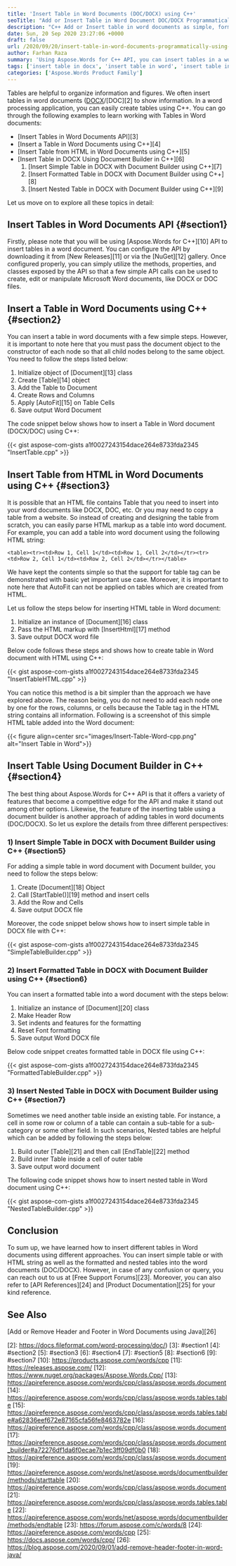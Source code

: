 ```yaml
---
title: 'Insert Table in Word Documents (DOC/DOCX) using C++'
seoTitle: "Add or Insert Table in Word Document DOC/DOCX Programmatically C++"
description: "C++ Add or Insert table in word documents as simple, formatted, nested or HTML table can be added in Word Documents DOC DOCX programmatically in Cpp."
date: Sun, 20 Sep 2020 23:27:06 +0000
draft: false
url: /2020/09/20/insert-table-in-word-documents-programmatically-using-cpp/
author: Farhan Raza
summary: 'Using Aspose.Words for C++ API, you can insert tables in a word document. You can configure the API by downloading it from New Releases or via the NuGet gallery. Once configured properly, you can simply utilize the methods, properties, and classes exposed by the API so that a few simple API calls can be used to create, edit or manipulate Microsoft Word documents, like DOCX or DOC files.'
tags: ['insert table in docx', 'insert table in word', 'insert table in word document', 'insert table in word document cpp', 'nested table in word']
categories: ['Aspose.Words Product Family']
---
```


Tables are helpful to organize information and figures. We often insert tables in word documents ([DOCX][1]/[DOC][2] to show information. In a word processing application, you can easily create tables using C++. You can go through the following examples to learn working with Tables in Word documents:

*   [Insert Tables in Word Documents API][3]
*   [Insert a Table in Word Documents using C++][4]
*   [Insert Table from HTML in Word Documents using C++][5]
*   [Insert Table in DOCX Using Document Builder in C++][6]
    1.  [Insert Simple Table in DOCX with Document Builder using C++][7]
    2.  [Insert Formatted Table in DOCX with Document Builder using C++][8]
    3.  [Insert Nested Table in DOCX with Document Builder using C++][9]

Let us move on to explore all these topics in detail:

## Insert Tables in Word Documents API {#section1}

Firstly, please note that you will be using [Aspose.Words for C++][10] API to insert tables in a word document. You can configure the API by downloading it from [New Releases][11] or via the [NuGet][12] gallery. Once configured properly, you can simply utilize the methods, properties, and classes exposed by the API so that a few simple API calls can be used to create, edit or manipulate Microsoft Word documents, like DOCX or DOC files.

## Insert a Table in Word Documents using C++ {#section2}

You can insert a table in word documents with a few simple steps. However, it is important to note here that you must pass the document object to the constructor of each node so that all child nodes belong to the same object. You need to follow the steps listed below:

1.  Initialize object of [Document][13] class
2.  Create [Table][14] object
3.  Add the Table to Document
4.  Create Rows and Columns
5.  Apply [AutoFit][15] on Table Cells
6.  Save output Word Document

The code snippet below shows how to insert a Table in Word document (DOCX/DOC) using C++:

{{< gist aspose-com-gists a1f0027243154dace264e8733fda2345 "InsertTable.cpp" >}}

## Insert Table from HTML in Word Documents using C++ {#section3}

It is possible that an HTML file contains Table that you need to insert into your word documents like DOCX, DOC, etc. Or you may need to copy a table from a website. So instead of creating and designing the table from scratch, you can easily parse HTML markup as a table into word document. For example, you can add a table into word document using the following HTML string:

```
<table><tr><td>Row 1, Cell 1</td><td>Row 1, Cell 2</td></tr><tr><td>Row 2, Cell 1</td><td>Row 2, Cell 2</td></tr></table>
```

We have kept the contents simple so that the support for table tag can be demonstrated with basic yet important use case. Moreover, it is important to note here that AutoFit can not be applied on tables which are created from HTML.

Let us follow the steps below for inserting HTML table in Word document:

1.  Initialize an instance of [Document][16] class
2.  Pass the HTML markup with [InsertHtml][17] method
3.  Save output DOCX word file

Below code follows these steps and shows how to create table in Word document with HTML using C++:

{{< gist aspose-com-gists a1f0027243154dace264e8733fda2345 "InsertTableHTML.cpp" >}}

You can notice this method is a bit simpler than the approach we have explored above. The reason being, you do not need to add each node one by one for the rows, columns, or cells because the Table tag in the HTML string contains all information. Following is a screenshot of this simple HTML table added into the Word document:



{{< figure align=center src="images/Insert-Table-Word-cpp.png" alt="Insert Table in Word">}}


## Insert Table Using Document Builder in C++ {#section4}

The best thing about Aspose.Words for C++ API is that it offers a variety of features that become a competitive edge for the API and make it stand out among other options. Likewise, the feature of the inserting table using a document builder is another approach of adding tables in word documents (DOC/DOCX). So let us explore the details from three different perspectives:

### 1) Insert Simple Table in DOCX with Document Builder using C++ {#section5}

For adding a simple table in word document with Document builder, you need to follow the steps below:

1.  Create [Document][18] Object
2.  Call [StartTable()][19] method and insert cells
3.  Add the Row and Cells
4.  Save output DOCX file

Moreover, the code snippet below shows how to insert simple table in DOCX file with C++:

{{< gist aspose-com-gists a1f0027243154dace264e8733fda2345 "SimpleTableBuilder.cpp" >}}

### 2) Insert Formatted Table in DOCX with Document Builder using C++ {#section6}

You can insert a formatted table into a word document with the steps below:

1.  Initialize an instance of [Document][20] class
2.  Make Header Row
3.  Set indents and features for the formatting
4.  Reset Font formatting
5.  Save output Word DOCX file

Below code snippet creates formatted table in DOCX file using C++:

{{< gist aspose-com-gists a1f0027243154dace264e8733fda2345 "FormattedTableBuilder.cpp" >}}

### 3) Insert Nested Table in DOCX with Document Builder using C++ {#section7}

Sometimes we need another table inside an existing table. For instance, a cell in some row or column of a table can contain a sub-table for a sub-category or some other field. In such scenarios, Nested tables are helpful which can be added by following the steps below:

1.  Build outer [Table][21] and then call [EndTable][22] method
2.  Build inner Table inside a cell of outer table
3.  Save output word document

The following code snippet shows how to insert nested table in Word document using C++:

{{< gist aspose-com-gists a1f0027243154dace264e8733fda2345 "NestedTableBuilder.cpp" >}}

## Conclusion

To sum up, we have learned how to insert different tables in Word documents using different approaches. You can insert simple table or with HTML string as well as the formatted and nested tables into the word documents (DOC/DOCX). However, in case of any confusion or query, you can reach out to us at [Free Support Forums][23]. Moreover, you can also refer to [API References][24] and [Product Documentation][25] for your kind reference.

## See Also

[Add or Remove Header and Footer in Word Documents using Java][26]




[1]: https://docs.fileformat.com/word-processing/docx/
[2]: https://docs.fileformat.com/word-processing/doc/)
[3]: #section1
[4]: #section2
[5]: #section3
[6]: #section4
[7]: #section5
[8]: #section6
[9]: #section7
[10]: https://products.aspose.com/words/cpp
[11]: https://releases.aspose.com/
[12]: https://www.nuget.org/packages/Aspose.Words.Cpp/
[13]: https://apireference.aspose.com/words/cpp/class/aspose.words.document
[14]: https://apireference.aspose.com/words/cpp/class/aspose.words.tables.table
[15]: https://apireference.aspose.com/words/cpp/class/aspose.words.tables.table#a62836eef672e87165cfa56fe8463782e
[16]: https://apireference.aspose.com/words/cpp/class/aspose.words.document
[17]: https://apireference.aspose.com/words/cpp/class/aspose.words.document_builder#a72276df1da6f0ecae7b1ec3ff09df0b0
[18]: https://apireference.aspose.com/words/cpp/class/aspose.words.document
[19]: https://apireference.aspose.com/words/net/aspose.words/documentbuilder/methods/starttable
[20]: https://apireference.aspose.com/words/cpp/class/aspose.words.document
[21]: https://apireference.aspose.com/words/cpp/class/aspose.words.tables.table
[22]: https://apireference.aspose.com/words/net/aspose.words/documentbuilder/methods/endtable
[23]: https://forum.aspose.com/c/words/8
[24]: https://apireference.aspose.com/words/cpp
[25]: https://docs.aspose.com/words/cpp/
[26]: https://blog.aspose.com/2020/09/01/add-remove-header-footer-in-word-java/





